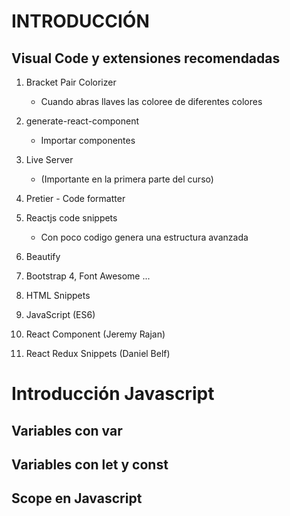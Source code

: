 INTRODUCCIÓN
===

## Visual Code y extensiones recomendadas

1. Bracket Pair Colorizer
    - Cuando abras llaves las coloree de diferentes colores

2. generate-react-component
    - Importar componentes

3. Live Server
    - (Importante en la primera parte del curso)

4. Pretier - Code formatter

5. Reactjs code snippets
    - Con poco codigo genera una estructura avanzada

6. Beautify

7. Bootstrap 4, Font Awesome ...

8. HTML Snippets

9. JavaScript (ES6)

10. React Component (Jeremy Rajan)

11. React Redux Snippets (Daniel Belf)


Introducción Javascript
===

## Variables con var

## Variables con let y const

## Scope en Javascript

